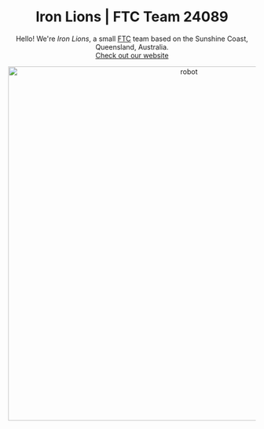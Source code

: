 <div align="center">
    <h1>Iron Lions | FTC Team 24089</h1>
</div>
<div align="center">
    Hello! We're <i>Iron Lions</i>, a small <a href="https://www.firstinspires.org/robotics/ftc">FTC</a> team based on the Sunshine Coast, Queensland, Australia.<br>
    <a href="https://ironlionsftc.github.io/">Check out our website</a>
</div>

<p align="center">
  <a href="https://youtu.be/eLr15aCYTW8">
    <img
      src="https://github.com/user-attachments/assets/3d31160a-073c-484d-a993-eb300a73458c"
      alt="robot"
      width="720"
      style="display: block; margin: auto;"
    >
  </a>
</p>

